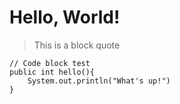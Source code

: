 # Hello, World!
> This is a block quote

```
// Code block test
public int hello(){
    System.out.println("What's up!")
}
```
